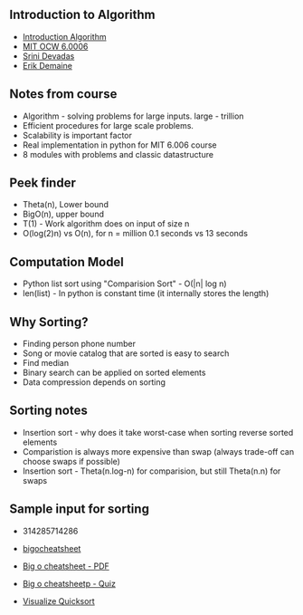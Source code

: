 ## Introduction to Algorithm

* [Introduction Algorithm](http://courses.csail.mit.edu/6.006/fall11/)
* [MIT OCW 6.0006](https://ocw.mit.edu/courses/electrical-engineering-and-computer-science/6-006-introduction-to-algorithms-fall-2011/)
* [Srini Devadas](https://people.csail.mit.edu/devadas/)
* [Erik Demaine](https://www.csail.mit.edu/person/erik-demaine#news)

## Notes from course

* Algorithm - solving problems for large inputs. large - trillion
* Efficient procedures for large scale problems.
* Scalability is important factor
* Real implementation in python for MIT 6.006 course
* 8 modules with problems and classic datastructure


## Peek finder

* Theta(n), Lower bound
* BigO(n), upper bound
* T(1) - Work algorithm does on input of size n
* O(log(2)n) vs O(n), for n = million 0.1 seconds vs 13 seconds


## Computation Model

* Python list sort using "Comparision Sort" - O(|n| log n)
* len(list) - In python is constant time (it internally stores the length)


## Why Sorting?

* Finding person phone number
* Song or movie catalog that are sorted is easy to search
* Find median
* Binary search can be applied on sorted elements
* Data compression depends on sorting


## Sorting notes

* Insertion sort - why does it take worst-case when sorting reverse sorted elements
* Comparistion is always more expensive than swap (always trade-off can choose swaps if possible)
* Insertion sort  - Theta(n.log-n) for comparision, but still Theta(n.n) for swaps


## Sample input for sorting

* 314285714286

* [bigocheatsheet](https://www.bigocheatsheet.com/)
* [Big o cheatsheet - PDF](http://www.cheat-sheets.org/saved-copy/bigoposter.pdf)
* [Big o cheatsheetp - Quiz](http://stevezease.github.io/bigOPractice.html)
* [Visualize Quicksort](https://www.hackerearth.com/practice/algorithms/sorting/quick-sort/visualize/)
